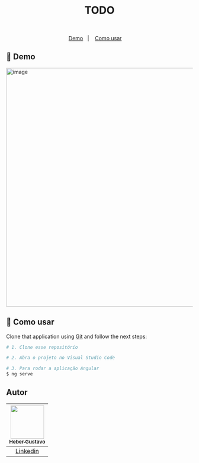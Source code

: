 <h1 align="center">
  TODO
</h1>

</br>
  
<p align="center">
   <a href="#round_pushpin-demo">Demo</a>&nbsp;&nbsp;&nbsp;|&nbsp;&nbsp;&nbsp;
  <a href="#wrench-How-to-use">Como usar</a>&nbsp;&nbsp;&nbsp;&nbsp;&nbsp;&nbsp;
</p>

## :round_pushpin: Demo
<img width="736" height="645" alt="image" src="https://github.com/user-attachments/assets/9abd69cd-174c-4abb-bece-f0aca232c2a0" />



## :wrench: Como usar

Clone that application using [Git](https://git-scm.com) and follow the next steps:

```bash
# 1. Clone esse repositório 

# 2. Abra o projeto no Visual Studio Code

# 3. Para rodar a aplicação Angular
$ ng serve

```

## Autor

| [<img src="https://avatars.githubusercontent.com/u/44476616?v=4" style="max-width: 100%;width: 90px;"><br><sub>Heber Gustavo</sub>](https://github.com/heberGustavo) |
| :---: |
|[Linkedin](https://www.linkedin.com/in/heber-gustavo/)|
